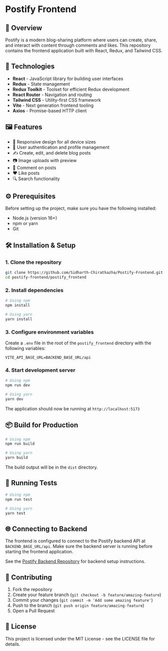 # Postify Frontend


## 📝 Overview

Postify is a modern blog-sharing platform where users can create, share, and interact with content through comments and likes. This repository contains the frontend application built with React, Redux, and Tailwind CSS.

## 🚀 Technologies

- **React** - JavaScript library for building user interfaces
- **Redux** - State management
- **Redux Toolkit** - Toolset for efficient Redux development
- **React Router** - Navigation and routing
- **Tailwind CSS** - Utility-first CSS framework
- **Vite** - Next generation frontend tooling
- **Axios** - Promise-based HTTP client

## 🖼️ Features

- 📱 Responsive design for all device sizes
- 🔐 User authentication and profile management
- ✍️ Create, edit, and delete blog posts
- 📷 Image uploads with preview
- 💬 Comment on posts
- ❤️ Like posts
- 🔍 Search functionality


## ⚙️ Prerequisites

Before setting up the project, make sure you have the following installed:

- Node.js (version 16+)
- npm or yarn
- Git

## 🛠️ Installation & Setup

### 1. Clone the repository

```bash
git clone https://github.com/Sidharth-Chirathazha/Postify-Frontend.git
cd postify-frontend/postify_frontend
```

### 2. Install dependencies

```bash
# Using npm
npm install

# Using yarn
yarn install
```

### 3. Configure environment variables

Create a `.env` file in the root of the `postify_frontend` directory with the following variables:

```
VITE_API_BASE_URL=BACKEND_BASE_URL/api
```

### 4. Start development server

```bash
# Using npm
npm run dev

# Using yarn
yarn dev
```

The application should now be running at `http://localhost:5173`

## 📦 Build for Production

```bash
# Using npm
npm run build

# Using yarn
yarn build
```

The build output will be in the `dist` directory.

## 🧪 Running Tests

```bash
# Using npm
npm run test

# Using yarn
yarn test
```


## 🌐 Connecting to Backend

The frontend is configured to connect to the Postify backend API at `BACKEND_BASE_URL/api`. Make sure the backend server is running before starting the frontend application.

See the [Postify Backend Repository](https://github.com/Sidharth-Chirathazha/Postify-Backend) for backend setup instructions.

## 🤝 Contributing

1. Fork the repository
2. Create your feature branch (`git checkout -b feature/amazing-feature`)
3. Commit your changes (`git commit -m 'Add some amazing feature'`)
4. Push to the branch (`git push origin feature/amazing-feature`)
5. Open a Pull Request



## 📄 License

This project is licensed under the MIT License - see the LICENSE file for details.
